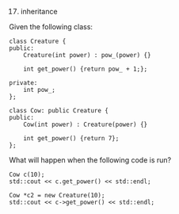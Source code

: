 17. inheritance

Given the following class:

```
class Creature {
public:
    Creature(int power) : pow_(power) {}

    int get_power() {return pow_ + 1;};

private:
    int pow_;
};

class Cow: public Creature {
public:
    Cow(int power) : Creature(power) {}

    int get_power() {return 7};
};
```

What will happen when the following code is run?

```
Cow c(10);
std::cout << c.get_power() << std::endl;

Cow *c2 = new Creature(10);
std::cout << c->get_power() << std::endl;
```
